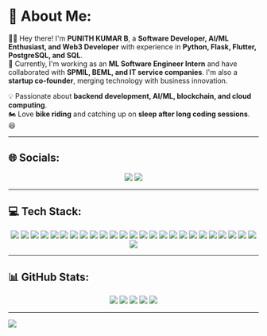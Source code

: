 # 💫 About Me:
🙋‍♂️ Hey there! I'm **PUNITH KUMAR B**, a **Software Developer, AI/ML Enthusiast, and Web3 Developer** with experience in **Python, Flask, Flutter, PostgreSQL, and SQL**.  
🚀 Currently, I'm working as an **ML Software Engineer Intern** and have collaborated with **SPMIL, BEML, and IT service companies**. I'm also a **startup co-founder**, merging technology with business innovation.  

💡 Passionate about **backend development, AI/ML, blockchain, and cloud computing**.  
🏍️ Love **bike riding** and catching up on **sleep after long coding sessions**. 😆  

---

## 🌐 Socials:
<p align="center">
    <a href="https://www.linkedin.com/in/punith-kumar-b-969915355"><img src="https://img.shields.io/badge/LinkedIn-%230077B5.svg?style=for-the-badge&logo=linkedin&logoColor=white"></a>
    <a href="https://github.com/PunithKumar"><img src="https://img.shields.io/badge/GitHub-%23121011.svg?style=for-the-badge&logo=github&logoColor=white"></a>
</p>

---

## 💻 Tech Stack:
<p align="center">
    <img src="https://img.shields.io/badge/c-%2300599C.svg?style=for-the-badge&logo=c&logoColor=white">
    <img src="https://img.shields.io/badge/python-3670A0?style=for-the-badge&logo=python&logoColor=ffdd54">
    <img src="https://img.shields.io/badge/java-%23ED8B00.svg?style=for-the-badge&logo=openjdk&logoColor=white">
    <img src="https://img.shields.io/badge/html5-%23E34F26.svg?style=for-the-badge&logo=html5&logoColor=white">
    <img src="https://img.shields.io/badge/css3-%231572B6.svg?style=for-the-badge&logo=css3&logoColor=white">
    <img src="https://img.shields.io/badge/javascript-%23F7DF1E.svg?style=for-the-badge&logo=javascript&logoColor=black">
    <img src="https://img.shields.io/badge/node.js-%23339933.svg?style=for-the-badge&logo=node.js&logoColor=white">
    <img src="https://img.shields.io/badge/express.js-%23000000.svg?style=for-the-badge&logo=express&logoColor=white">
    <img src="https://img.shields.io/badge/react-%2361DAFB.svg?style=for-the-badge&logo=react&logoColor=black">
    <img src="https://img.shields.io/badge/django-%23092E20.svg?style=for-the-badge&logo=django&logoColor=white">
    <img src="https://img.shields.io/badge/flask-%23000.svg?style=for-the-badge&logo=flask&logoColor=white">
    <img src="https://img.shields.io/badge/mysql-%234479A1.svg?style=for-the-badge&logo=mysql&logoColor=white">
    <img src="https://img.shields.io/badge/postgresql-%23316192.svg?style=for-the-badge&logo=postgresql&logoColor=white">
    <img src="https://img.shields.io/badge/aws-%23232F3E.svg?style=for-the-badge&logo=amazonaws&logoColor=white">
    <img src="https://img.shields.io/badge/docker-%230db7ed.svg?style=for-the-badge&logo=docker&logoColor=white">
    <img src="https://img.shields.io/badge/kubernetes-%23326ce5.svg?style=for-the-badge&logo=kubernetes&logoColor=white">
    <img src="https://img.shields.io/badge/git-%23F05033.svg?style=for-the-badge&logo=git&logoColor=white">
    <img src="https://img.shields.io/badge/github-%23121011.svg?style=for-the-badge&logo=github&logoColor=white">
    <img src="https://img.shields.io/badge/opencv-%235C3EE8.svg?style=for-the-badge&logo=opencv&logoColor=white">
    <img src="https://img.shields.io/badge/tensorflow-%23FF6F00.svg?style=for-the-badge&logo=tensorflow&logoColor=white">
    <img src="https://img.shields.io/badge/scikit--learn-%23F7931E.svg?style=for-the-badge&logo=scikitlearn&logoColor=white">
    <img src="https://img.shields.io/badge/cnn-%230072C6.svg?style=for-the-badge&logo=deeplearning&logoColor=white">
    <img src="https://img.shields.io/badge/image%20processing-%23F7931E.svg?style=for-the-badge&logo=opencv&logoColor=white">
    <img src="https://img.shields.io/badge/deep%20learning-%230072C6.svg?style=for-the-badge&logo=tensorflow&logoColor=white">
    <img src="https://img.shields.io/badge/hyperledger%20fabric-%230078D4.svg?style=for-the-badge&logo=hyperledger&logoColor=white">
    <img src="https://img.shields.io/badge/ethereum-%233C3C3D.svg?style=for-the-badge&logo=ethereum&logoColor=white">
</p>

---

## 📊 GitHub Stats:
<p align="center">
    <img src="http://github-profile-summary-cards.vercel.app/api/cards/profile-details?username=BOSS-009&theme=onedark">
    <img src="http://github-profile-summary-cards.vercel.app/api/cards/stats?username=BOSS-009&theme=onedark">
    <img src="https://github-readme-streak-stats.herokuapp.com/?user=BOSS-009&theme=dark&hide_border=false">
    <img src="https://github-readme-stats.vercel.app/api?username=BOSS-009&show_icons=true&theme=dark&include_all_commits=true">
    <img src="http://github-profile-summary-cards.vercel.app/api/cards/repos-per-language?username=BOSS-009&theme=onedark">
</p>



---

[![](https://visitcount.itsvg.in/api?id=PunithKumar&icon=0&color=0)](https://visitcount.itsvg.in)

<!-- Proudly created with GPRM ( https://gprm.itsvg.in ) -->
